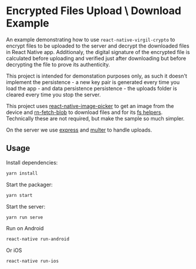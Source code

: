 # Encrypted Files Upload \ Download Example

An example demonstrating how to use `react-native-virgil-crypto` to encrypt files to be uploaded to the server and decrypt the downloaded files in React Native app. Additionaly, the digital signature of the encrypted file is calculated before uploading and verified just after downloading but before decrypting the file to prove its authenticity.

This project is intended for demonstation purposes only, as such it doesn't implement the persistence - a new key pair is generated every time you load the app - and data persistence persistence - the uploads folder is cleared every time you stop the server.

This project uses [react-native-image-picker](https://github.com/react-native-community/react-native-image-picker) to get an image from the device and [rn-fetch-blob](https://github.com/joltup/rn-fetch-blob) to download files and for its [fs helpers](https://github.com/joltup/rn-fetch-blob#user-content-file-system). Technically these are not required, but make the sample so much simpler.

On the server we use [express](https://expressjs.com/) and [multer](https://github.com/expressjs/multer) to handle uploads. 

## Usage

Install dependencies:

```sh
yarn install
```

Start the packager:

```sh
yarn start
```

Start the server:

```sh
yarn run serve
```

Run on Android

```sh
react-native run-android
```

Or iOS

```sh
react-native run-ios
```